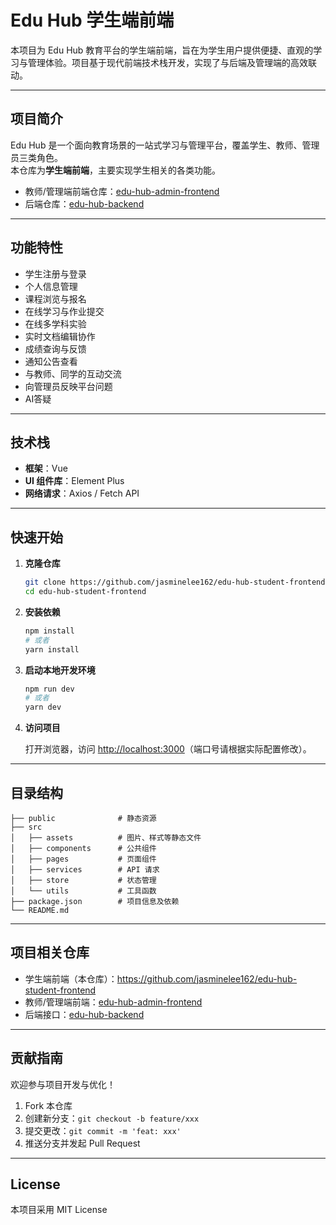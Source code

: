 # Edu Hub 学生端前端

本项目为 Edu Hub 教育平台的学生端前端，旨在为学生用户提供便捷、直观的学习与管理体验。项目基于现代前端技术栈开发，实现了与后端及管理端的高效联动。

---

## 项目简介

Edu Hub 是一个面向教育场景的一站式学习与管理平台，覆盖学生、教师、管理员三类角色。  
本仓库为**学生端前端**，主要实现学生相关的各类功能。

- 教师/管理端前端仓库：[edu-hub-admin-frontend](https://github.com/jasminelee162/edu-hub-admin-frontend)
- 后端仓库：[edu-hub-backend](https://github.com/jasminelee162/edu-hub-backend)

---

## 功能特性

- 学生注册与登录
- 个人信息管理
- 课程浏览与报名
- 在线学习与作业提交
- 在线多学科实验
- 实时文档编辑协作
- 成绩查询与反馈
- 通知公告查看
- 与教师、同学的互动交流
- 向管理员反映平台问题
- AI答疑

---

## 技术栈

- **框架**：Vue
- **UI 组件库**：Element Plus
- **网络请求**：Axios / Fetch API

---

## 快速开始

1. **克隆仓库**

   ```bash
   git clone https://github.com/jasminelee162/edu-hub-student-frontend.git
   cd edu-hub-student-frontend
   ```

2. **安装依赖**

   ```bash
   npm install
   # 或者
   yarn install
   ```

3. **启动本地开发环境**

   ```bash
   npm run dev
   # 或者
   yarn dev
   ```

4. **访问项目**

   打开浏览器，访问 [http://localhost:3000](http://localhost:3000)（端口号请根据实际配置修改）。

---

## 目录结构

```
├── public              # 静态资源
├── src
│   ├── assets          # 图片、样式等静态文件
│   ├── components      # 公共组件
│   ├── pages           # 页面组件
│   ├── services        # API 请求
│   ├── store           # 状态管理
│   └── utils           # 工具函数
├── package.json        # 项目信息及依赖
└── README.md
```

---

## 项目相关仓库

- 学生端前端（本仓库）：https://github.com/jasminelee162/edu-hub-student-frontend
- 教师/管理端前端：[edu-hub-admin-frontend](https://github.com/jasminelee162/edu-hub-admin-frontend)
- 后端接口：[edu-hub-backend](https://github.com/jasminelee162/edu-hub-backend)

---

## 贡献指南

欢迎参与项目开发与优化！

1. Fork 本仓库
2. 创建新分支：`git checkout -b feature/xxx`
3. 提交更改：`git commit -m 'feat: xxx'`
4. 推送分支并发起 Pull Request

---

## License

本项目采用 MIT License
````

